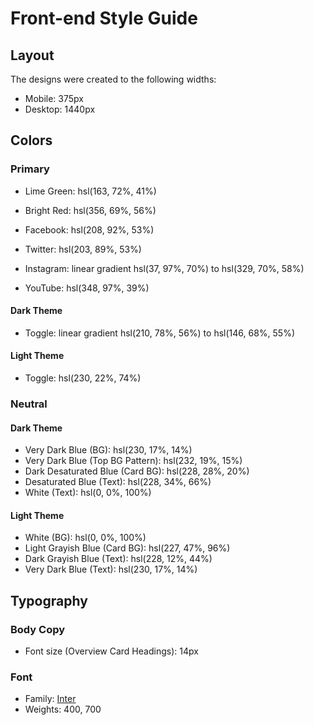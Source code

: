 # Front-end Style Guide

## Layout

The designs were created to the following widths:

-  Mobile: 375px
-  Desktop: 1440px

## Colors

### Primary

-  Lime Green: hsl(163, 72%, 41%)
-  Bright Red: hsl(356, 69%, 56%)

-  Facebook: hsl(208, 92%, 53%)
-  Twitter: hsl(203, 89%, 53%)
-  Instagram: linear gradient hsl(37, 97%, 70%) to hsl(329, 70%, 58%)
-  YouTube: hsl(348, 97%, 39%)

#### Dark Theme

-  Toggle: linear gradient hsl(210, 78%, 56%) to hsl(146, 68%, 55%)

#### Light Theme

-  Toggle: hsl(230, 22%, 74%)

### Neutral

#### Dark Theme

-  Very Dark Blue (BG): hsl(230, 17%, 14%)
-  Very Dark Blue (Top BG Pattern): hsl(232, 19%, 15%)
-  Dark Desaturated Blue (Card BG): hsl(228, 28%, 20%)
-  Desaturated Blue (Text): hsl(228, 34%, 66%)
-  White (Text): hsl(0, 0%, 100%)

#### Light Theme

-  White (BG): hsl(0, 0%, 100%)
-  Light Grayish Blue (Card BG): hsl(227, 47%, 96%)
-  Dark Grayish Blue (Text): hsl(228, 12%, 44%)
-  Very Dark Blue (Text): hsl(230, 17%, 14%)

## Typography

### Body Copy

-  Font size (Overview Card Headings): 14px

### Font

-  Family: [Inter](https://fonts.google.com/specimen/Inter)
-  Weights: 400, 700
